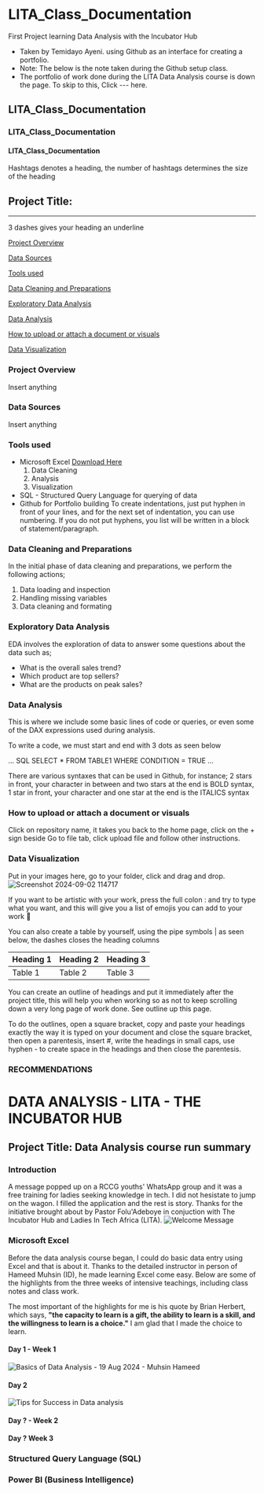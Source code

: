 # LITA_Class_Documentation
First Project learning Data Analysis with the Incubator Hub
- Taken by Temidayo Ayeni. using Github as an interface for creating a portfolio.
- Note: The below is the note taken during the Github setup class.
- The portfolio of work done during the LITA Data Analysis course is down the page. To skip to this, Click --- here. 
## LITA_Class_Documentation
### LITA_Class_Documentation
#### LITA_Class_Documentation
Hashtags denotes a heading, the number of hashtags determines the size of the heading

## Project Title: 
---
3 dashes gives your heading an underline

[Project Overview](#project-overview)

[Data Sources](#data-sources)

[Tools used](#tools-used)

[Data Cleaning and Preparations](#data-cleaning-and-preparations)

[Exploratory Data Analysis](#exploratory-data-analysis)

[Data Analysis](#data-analysis)

[How to upload or attach a document or visuals](#how-to-upload-or-attach-a-document-or-visuals)

[Data Visualization](#data-visualization)

### Project Overview
Insert anything

### Data Sources
Insert anything

### Tools used
- Microsoft Excel [Download Here](https://www.microsoft.com)
  1. Data Cleaning
  2. Analysis
  3. Visualization
- SQL - Structured Query Language for querying of data
- Github for Portfolio building
To create indentations, just put hyphen in front of your lines, and for the next set of indentation, you can use numbering.
If you do not put hyphens, you list will be written in a block of statement/paragraph.

### Data Cleaning and Preparations
In the initial phase of data cleaning and preparations, we perform the following actions;
1. Data loading and inspection
2. Handling missing variables
3. Data cleaning and formating

### Exploratory Data Analysis
EDA involves the exploration of data to answer some questions about the data such as;
- What is the overall sales trend?
- Which product are top sellers?
- What are the products on peak sales?

### Data Analysis
This is where we include some basic lines of code or queries, or even some of the DAX expressions used during analysis. 

To write a code, we must start and end with 3 dots as seen below

... SQL
SELECT * FROM TABLE1
WHERE CONDITION = TRUE
...

There are various syntaxes that can be used in Github, for instance;
2 stars in front, your character in between and two stars at the end is BOLD syntax,
1 star in front, your character and one star at the end is the ITALICS syntax


### How to upload or attach a document or visuals
Click on repository name, it takes you back to the home page, click on the + sign beside Go to file tab, click upload file and follow other instructions.

### Data Visualization
Put in your images here, go to your folder, click and drag and drop.
![Screenshot 2024-09-02 114717](https://github.com/user-attachments/assets/a29f7caf-7d48-401b-a9a5-57b71c1fa392)

If you want to be artistic with your work, press the full colon : and try to type what you want, and this will give you a list of emojis you can add to your work 
🥇

You can also create a table by yourself, using the pipe symbols | as seen below, the dashes closes the heading columns

| Heading 1 | Heading 2 | Heading 3|
|-----------|-----------|----------|
| Table 1   | Table 2   | Table 3  |

You can create an outline of headings and put it immediately after the project title, this will help you when working so as not to keep scrolling down a very long page of work done. See outline up this page.

To do the outlines, open a square bracket, copy and paste your headings exactly the way it is typed on your document and close the square bracket, then open a parentesis, insert #, write the headings in small caps, use hyphen - to create space in the headings and then close the parentesis. 

### RECOMMENDATIONS

# DATA ANALYSIS - LITA - THE INCUBATOR HUB
## Project Title: Data Analysis course run summary
### Introduction
A message popped up on a RCCG youths' WhatsApp group and it was a free training for ladies seeking knowledge in tech. I did not hesistate to jump on the wagon. I filled the application and the rest is story. Thanks for the initiative brought about by Pastor Folu'Adeboye in conjuction with The Incubator Hub and Ladies In Tech Africa (LITA).
![Welcome Message](https://github.com/user-attachments/assets/c219e159-3587-4cda-8d4c-e372592f257f)

### Microsoft Excel
Before the data analysis course began, I could do basic data entry using Excel and that is about it. Thanks to the detailed instructor in person of Hameed Muhsin (ID), he made learning Excel come easy. Below are some of the highlights from the three weeks of intensive teachings, including class notes and class work. 

The most important of the highlights for me is his quote by Brian Herbert, which says, **"the capacity to learn is a gift, the ability to learn is a skill, and the willingness to learn is a choice."** I am glad that I made the choice to learn.

#### Day 1 - Week 1
![Basics of Data Analysis - 19 Aug 2024 - Muhsin Hameed](https://github.com/user-attachments/assets/78b5b959-2b07-4baa-b3fc-ec678a6f209e)

#### Day 2
![Tips for Success in Data analysis](https://github.com/user-attachments/assets/4fe325f7-6092-4e9a-8e9e-c1ac38796b6c)

#### Day ? - Week 2

#### Day ? Week 3

### Structured Query Language (SQL)
### Power BI (Business Intelligence)

